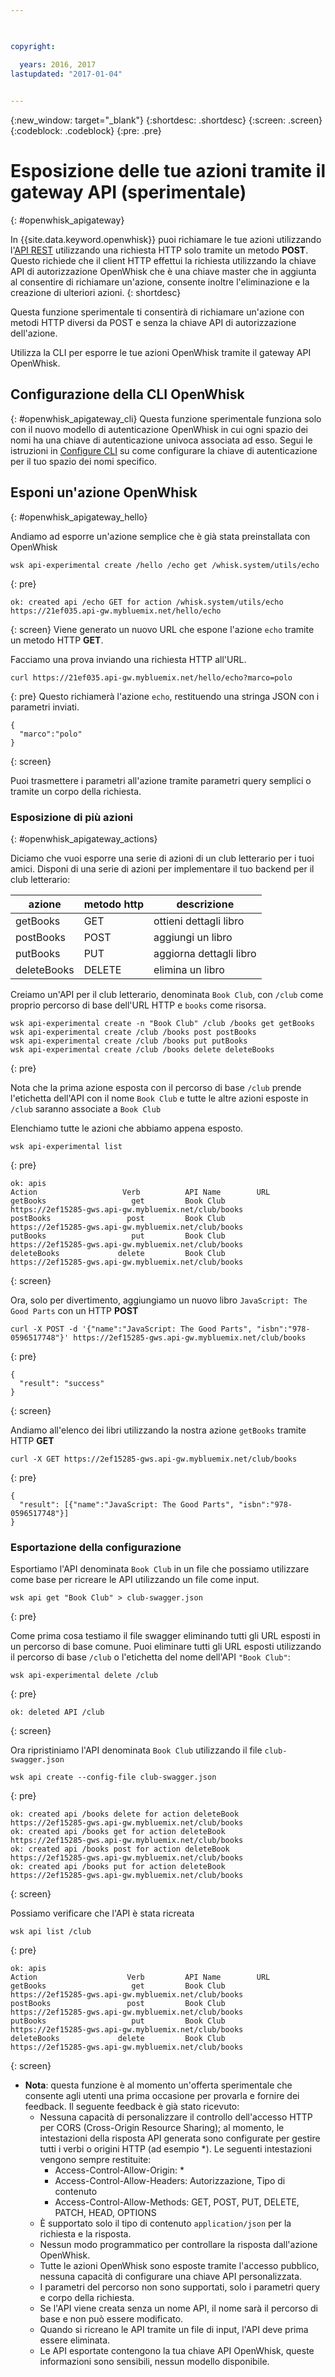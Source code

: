 ```yaml
---

 

copyright:

  years: 2016, 2017
lastupdated: "2017-01-04"
 

---
```


{:new_window: target="_blank"}
{:shortdesc: .shortdesc}
{:screen: .screen}
{:codeblock: .codeblock}
{:pre: .pre}

# Esposizione delle tue azioni tramite il gateway API (sperimentale)
{: #openwhisk_apigateway}

In {{site.data.keyword.openwhisk}} puoi richiamare le tue azioni utilizzando l'[API REST](./openwhisk_reference.html#openwhisk_ref_restapi) utilizzando una richiesta HTTP solo tramite un metodo **POST**.
Questo richiede che il client HTTP effettui la richiesta utilizzando la chiave API di autorizzazione OpenWhisk che è una chiave
master che in aggiunta al consentire di richiamare un'azione, consente inoltre l'eliminazione e la creazione di ulteriori azioni.
{: shortdesc}

Questa funzione sperimentale ti consentirà di richiamare un'azione con metodi HTTP diversi da POST e senza la chiave API di autorizzazione dell'azione.

Utilizza la CLI per esporre le tue azioni OpenWhisk tramite il gateway API OpenWhisk. 

## Configurazione della CLI OpenWhisk
{: #openwhisk_apigateway_cli}
Questa funzione sperimentale funziona solo con il nuovo modello di autenticazione OpenWhisk in cui ogni spazio dei nomi ha una chiave di autenticazione univoca associata ad esso.
Segui le istruzioni in [Configure CLI](https://console.ng.bluemix.net/openwhisk/cli) su come configurare la chiave di autenticazione per il tuo spazio dei nomi specifico.

## Esponi un'azione OpenWhisk
{: #openwhisk_apigateway_hello}

Andiamo ad esporre un'azione semplice che è già stata preinstallata con OpenWhisk

```
wsk api-experimental create /hello /echo get /whisk.system/utils/echo
```
{: pre}
```
ok: created api /echo GET for action /whisk.system/utils/echo
https://21ef035.api-gw.mybluemix.net/hello/echo
```
{: screen}
Viene generato un nuovo URL che espone l'azione `echo` tramite un metodo HTTP **GET**.

Facciamo una prova inviando una richiesta HTTP all'URL.
```
curl https://21ef035.api-gw.mybluemix.net/hello/echo?marco=polo
```
{: pre}
Questo richiamerà l'azione `echo`, restituendo una stringa JSON con i parametri inviati.
```
{
  "marco":"polo"
}
```
{: screen}

Puoi trasmettere i parametri all'azione tramite parametri query semplici o tramite un corpo della richiesta.

### Esposizione di più azioni
{: #openwhisk_apigateway_actions}

Diciamo che vuoi esporre una serie di azioni di un club letterario per i tuoi amici.
Disponi di una serie di azioni per implementare il tuo backend per il club letterario:

| azione | metodo http | descrizione |
| ----------- | ----------- | ------------ |
| getBooks    | GET | ottieni dettagli libro  |
| postBooks   | POST | aggiungi un libro |
| putBooks    | PUT | aggiorna dettagli libro |
| deleteBooks | DELETE | elimina un libro |

Creiamo un'API per il club letterario, denominata `Book Club`, con `/club` come proprio percorso di base dell'URL HTTP e `books` come risorsa.
```
wsk api-experimental create -n "Book Club" /club /books get getBooks
wsk api-experimental create /club /books post postBooks
wsk api-experimental create /club /books put putBooks
wsk api-experimental create /club /books delete deleteBooks
```
{: pre}

Nota che la prima azione esposta con il percorso di base `/club` prende l'etichetta dell'API con il nome `Book Club` e tutte le altre azioni esposte in `/club` saranno associate a `Book Club`

Elenchiamo tutte le azioni che abbiamo appena esposto.

```
wsk api-experimental list
```
{: pre}
```
ok: apis
Action                   Verb          API Name        URL
getBooks                   get         Book Club       https://2ef15285-gws.api-gw.mybluemix.net/club/books
postBooks                 post         Book Club       https://2ef15285-gws.api-gw.mybluemix.net/club/books
putBooks                   put         Book Club       https://2ef15285-gws.api-gw.mybluemix.net/club/books
deleteBooks             delete         Book Club       https://2ef15285-gws.api-gw.mybluemix.net/club/books
```
{: screen}

Ora, solo per divertimento, aggiungiamo un nuovo libro `JavaScript: The Good Parts` con un HTTP **POST**
```
curl -X POST -d '{"name":"JavaScript: The Good Parts", "isbn":"978-0596517748"}' https://2ef15285-gws.api-gw.mybluemix.net/club/books
```
{: pre}
```
{
  "result": "success"
}
```
{: screen}

Andiamo all'elenco dei libri utilizzando la nostra azione `getBooks` tramite HTTP **GET**
```
curl -X GET https://2ef15285-gws.api-gw.mybluemix.net/club/books
```
{: pre}
```
{
  "result": [{"name":"JavaScript: The Good Parts", "isbn":"978-0596517748"}]
}
```

### Esportazione della configurazione
Esportiamo l'API denominata `Book Club` in un file che possiamo utilizzare come base per ricreare le API utilizzando un file come input. 
```
wsk api get "Book Club" > club-swagger.json
```
{: pre}

Come prima cosa testiamo il file swagger eliminando tutti gli URL esposti in un percorso di base comune.
Puoi eliminare tutti gli URL esposti utilizzando il percorso di base `/club` o l'etichetta del nome dell'API `"Book Club"`:
```
wsk api-experimental delete /club
```
{: pre}
```
ok: deleted API /club
```
{: screen}

Ora ripristiniamo l'API denominata `Book Club` utilizzando il file `club-swagger.json`
```
wsk api create --config-file club-swagger.json
```
{: pre}
```
ok: created api /books delete for action deleteBook
https://2ef15285-gws.api-gw.mybluemix.net/club/books
ok: created api /books get for action deleteBook
https://2ef15285-gws.api-gw.mybluemix.net/club/books
ok: created api /books post for action deleteBook
https://2ef15285-gws.api-gw.mybluemix.net/club/books
ok: created api /books put for action deleteBook
https://2ef15285-gws.api-gw.mybluemix.net/club/books
```
{: screen}

Possiamo verificare che l'API è stata ricreata
```
wsk api list /club
```
{: pre}
```
ok: apis
Action                    Verb         API Name        URL
getBooks                   get         Book Club       https://2ef15285-gws.api-gw.mybluemix.net/club/books
postBooks                 post         Book Club       https://2ef15285-gws.api-gw.mybluemix.net/club/books
putBooks                   put         Book Club       https://2ef15285-gws.api-gw.mybluemix.net/club/books
deleteBooks             delete         Book Club       https://2ef15285-gws.api-gw.mybluemix.net/club/books
```
{: screen}

- **Nota**: questa funzione è al momento un'offerta sperimentale che consente agli utenti una prima occasione per provarla e fornire dei feedback. Il seguente feedback è già stato ricevuto:
  - Nessuna capacità di personalizzare il controllo dell'accesso HTTP per CORS (Cross-Origin Resource Sharing); al momento, le intestazioni della risposta API generata sono configurate per gestire tutti i verbi o origini HTTP (ad esempio *). Le seguenti intestazioni vengono sempre restituite:
    - Access-Control-Allow-Origin: *
    - Access-Control-Allow-Headers: Autorizzazione, Tipo di contenuto
    - Access-Control-Allow-Methods: GET, POST, PUT, DELETE, PATCH, HEAD, OPTIONS
  - È supportato solo il tipo di contenuto `application/json` per la richiesta e la risposta.
  - Nessun modo programmatico per controllare la risposta dall'azione OpenWhisk.
  - Tutte le azioni OpenWhisk sono esposte tramite l'accesso pubblico, nessuna capacità di configurare una chiave API personalizzata.
  - I parametri del percorso non sono supportati, solo i parametri query e corpo della richiesta.
  - Se l'API viene creata senza un nome API, il nome sarà il percorso di base e non può essere modificato.
  - Quando si ricreano le API tramite un file di input, l'API deve prima essere eliminata.
  - Le API esportate contengono la tua chiave API OpenWhisk, queste informazioni sono sensibili, nessun modello disponibile.
